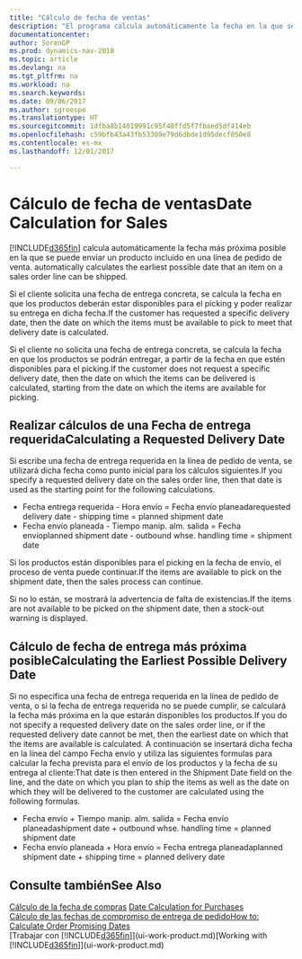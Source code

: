 ```yaml
---
title: "Cálculo de fecha de ventas"
description: "El programa calcula automáticamente la fecha en la que se debe solicitar un producto para tenerlo en el inventario en una fecha determinada. Esta es la fecha en la que puede contar con que los productos solicitados en una fecha determinada estén disponibles para picking."
documentationcenter: 
author: SorenGP
ms.prod: dynamics-nav-2018
ms.topic: article
ms.devlang: na
ms.tgt_pltfrm: na
ms.workload: na
ms.search.keywords: 
ms.date: 09/06/2017
ms.author: sgroespe
ms.translationtype: HT
ms.sourcegitcommit: 1dfba8b14019991c95f40ffd5f7fbaed5df414eb
ms.openlocfilehash: c59bfb43a43fb53309e79d6dbde1d95decf050e8
ms.contentlocale: es-mx
ms.lasthandoff: 12/01/2017

---
```

# <a name="date-calculation-for-sales"></a><span data-ttu-id="1925d-104">Cálculo de fecha de ventas</span><span class="sxs-lookup"><span data-stu-id="1925d-104">Date Calculation for Sales</span></span>
[!INCLUDE[d365fin](includes/d365fin_md.md)]<span data-ttu-id="1925d-105"> calcula automáticamente la fecha más próxima posible en la que se puede enviar un producto incluido en una línea de pedido de venta.</span><span class="sxs-lookup"><span data-stu-id="1925d-105"> automatically calculates the earliest possible date that an item on a sales order line can be shipped.</span></span>

<span data-ttu-id="1925d-106">Si el cliente solicita una fecha de entrega concreta, se calcula la fecha en que los productos deberán estar disponibles para el picking y poder realizar su entrega en dicha fecha.</span><span class="sxs-lookup"><span data-stu-id="1925d-106">If the customer has requested a specific delivery date, then the date on which the items must be available to pick to meet that delivery date is calculated.</span></span>

<span data-ttu-id="1925d-107">Si el cliente no solicita una fecha de entrega concreta, se calcula la fecha en que los productos se podrán entregar, a partir de la fecha en que estén disponibles para el picking.</span><span class="sxs-lookup"><span data-stu-id="1925d-107">If the customer does not request a specific delivery date, then the date on which the items can be delivered is calculated, starting from the date on which the items are available for picking.</span></span>

## <a name="calculating-a-requested-delivery-date"></a><span data-ttu-id="1925d-108">Realizar cálculos de una Fecha de entrega requerida</span><span class="sxs-lookup"><span data-stu-id="1925d-108">Calculating a Requested Delivery Date</span></span>
<span data-ttu-id="1925d-109">Si escribe una fecha de entrega requerida en la línea de pedido de venta, se utilizará dicha fecha como punto inicial para los cálculos siguientes.</span><span class="sxs-lookup"><span data-stu-id="1925d-109">If you specify a requested delivery date on the sales order line, then that date is used as the starting point for the following calculations.</span></span>

- <span data-ttu-id="1925d-110">Fecha entrega requerida - Hora envío = Fecha envío planeada</span><span class="sxs-lookup"><span data-stu-id="1925d-110">requested delivery date - shipping time = planned shipment date</span></span>
- <span data-ttu-id="1925d-111">Fecha envío planeada - Tiempo manip. alm. salida = Fecha envío</span><span class="sxs-lookup"><span data-stu-id="1925d-111">planned shipment date - outbound whse. handling time = shipment date</span></span>

<span data-ttu-id="1925d-112">Si los productos están disponibles para el picking en la fecha de envío, el proceso de venta puede continuar.</span><span class="sxs-lookup"><span data-stu-id="1925d-112">If the items are available to pick on the shipment date, then the sales process can continue.</span></span>

<span data-ttu-id="1925d-113">Si no lo están, se mostrará la advertencia de falta de existencias.</span><span class="sxs-lookup"><span data-stu-id="1925d-113">If the items are not available to be picked on the shipment date, then a stock-out warning is displayed.</span></span>

## <a name="calculating-the-earliest-possible-delivery-date"></a><span data-ttu-id="1925d-114">Cálculo de fecha de entrega más próxima posible</span><span class="sxs-lookup"><span data-stu-id="1925d-114">Calculating the Earliest Possible Delivery Date</span></span>
<span data-ttu-id="1925d-115">Si no especifica una fecha de entrega requerida en la línea de pedido de venta, o si la fecha de entrega requerida no se puede cumplir, se calculará la fecha más próxima en la que estarán disponibles los productos.</span><span class="sxs-lookup"><span data-stu-id="1925d-115">If you do not specify a requested delivery date on the sales order line, or if the requested delivery date cannot be met, then the earliest date on which that the items are available is calculated.</span></span> <span data-ttu-id="1925d-116">A continuación se insertará dicha fecha en la línea del campo Fecha envío y utiliza las siguientes formulas para calcular la fecha prevista para el envío de los productos y la fecha de su entrega al cliente:</span><span class="sxs-lookup"><span data-stu-id="1925d-116">That date is then entered in the Shipment Date field on the line, and the date on which you plan to ship the items as well as the date on which they will be delivered to the customer are calculated using the following formulas.</span></span>

- <span data-ttu-id="1925d-117">Fecha envío + Tiempo manip. alm. salida = Fecha envío planeada</span><span class="sxs-lookup"><span data-stu-id="1925d-117">shipment date + outbound whse. handling time = planned shipment date</span></span>
- <span data-ttu-id="1925d-118">Fecha envío planeada + Hora envío = Fecha entrega planeada</span><span class="sxs-lookup"><span data-stu-id="1925d-118">planned shipment date + shipping time = planned delivery date</span></span>


## <a name="see-also"></a><span data-ttu-id="1925d-119">Consulte también</span><span class="sxs-lookup"><span data-stu-id="1925d-119">See Also</span></span>  
 <span data-ttu-id="1925d-120">[Cálculo de la fecha de compras](purchasing-date-calculation-for-purchases.md) </span><span class="sxs-lookup"><span data-stu-id="1925d-120">[Date Calculation for Purchases](purchasing-date-calculation-for-purchases.md) </span></span>  
 [<span data-ttu-id="1925d-121">Cálculo de las fechas de compromiso de entrega de pedido</span><span class="sxs-lookup"><span data-stu-id="1925d-121">How to: Calculate Order Promising Dates</span></span>](sales-how-to-calculate-order-promising-dates.md)  
 <span data-ttu-id="1925d-122">[Trabajar con [!INCLUDE[d365fin](includes/d365fin_md.md)]](ui-work-product.md)</span><span class="sxs-lookup"><span data-stu-id="1925d-122">[Working with [!INCLUDE[d365fin](includes/d365fin_md.md)]](ui-work-product.md)</span></span>

